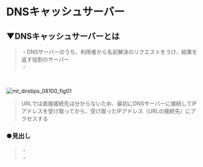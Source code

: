 # DNSキャッシュサーバー

## ▼DNSキャッシュサーバーとは
>・DNSサーバーのうち、利用者から名前解決のリクエストをうけ、結果を返す役割のサーバー<br>
>・<br>
<br>

![mt_dnstips_08100_fig01](https://user-images.githubusercontent.com/81621944/229333832-584b9843-c213-447c-8b25-b5ab53f85bec.gif)<br>
>URLでは直接接続先は分からないため、最初にDNSサーバーに接続してIPアドレスを受け取ってから、受け取ったIPアドレス（URLの接続先）にアクセスする<br>

### ●見出し
>・<br>
>・<br>
<br>

